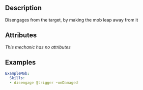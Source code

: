 ## Description
Disengages from the target, by making the mob leap away from it

## Attributes
*This mechanic has no attributes*


## Examples
```yaml
ExampleMob:
  Skills:
  - disengage @trigger ~onDamaged
```